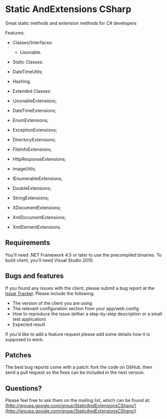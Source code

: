 # Static AndExtensions CSharp
Great static methods and extension methods for C# developers

Features:

* Classes/Interfaces:
  * IJsonable.

* Static Classes:
 * DateTimeUtils;
 * Hashing.

* Extended Classes:
 * IJsonableExtensions;
 * DateTimeExtensions;
 * EnumExtensions;
 * ExceptionExtensions;
 * DirectoryExtensions;
 * FileInfoExtensions;
 * HttpResponseExtensions;
 * ImageUtils;
 * IEnumerableExtensions;
 * DoubleExtensions;
 * StringExtensions;
 * XDocumentExtensions;
 * XmlDocumentExtensions;
 * XmlElementExtensions.

## Requirements

You'll need .NET Framework 4.5 or later to use the precompiled binaries. To build client, you'll need Visual Studio 2010.

## Bugs and features

If you found any issues with the client, please submit a bug report at the [Issue Tracker](https://github.com/PTangeL/StaticAndExtensionsCSharp/issues). Please include the following:

- The version of the client you are using
- The relevant configuration section from your app/web.config
- How to reproduce the issue (either a step-by-step description or a small test application)
- Expected result

If you'd like to add a feature request please add some details how it is supposed to work.

## Patches

The best bug reports come with a patch: fork the code on GitHub, then send a pull request so the fixes can be included in the next version.

## Questions?

Please feel free to ask them on the mailing list, which can be found at: [http://groups.google.com/group/StaticAndExtensionsCSharp/](http://groups.google.com/group/StaticAndExtensionsCSharp/)
